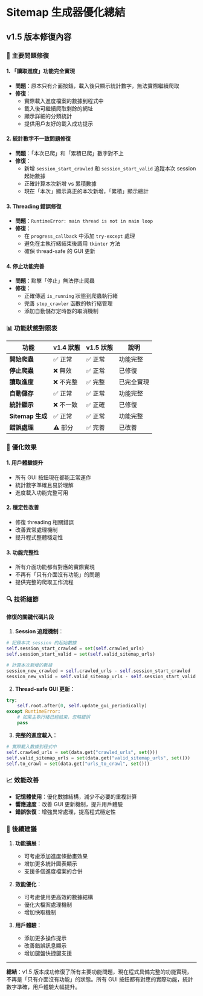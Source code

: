 # Sitemap 生成器優化總結

## v1.5 版本修復內容

### 🔧 **主要問題修復**

#### 1. **「讀取進度」功能完全實現**
- **問題**：原本只有介面按鈕，載入後只顯示統計數字，無法實際繼續爬取
- **修復**：
  - 實際載入進度檔案的數據到程式中
  - 載入後可繼續爬取剩餘的網址
  - 顯示詳細的分類統計
  - 提供用戶友好的載入成功提示

#### 2. **統計數字不一致問題修復**
- **問題**：「本次已爬」和「累積已爬」數字對不上
- **修復**：
  - 新增 `session_start_crawled` 和 `session_start_valid` 追蹤本次 session 起始數據
  - 正確計算本次新增 vs 累積數據
  - 現在「本次」顯示真正的本次新增，「累積」顯示總計

#### 3. **Threading 錯誤修復**
- **問題**：`RuntimeError: main thread is not in main loop`
- **修復**：
  - 在 `progress_callback` 中添加 `try-except` 處理
  - 避免在主執行緒結束後調用 `tkinter` 方法
  - 確保 thread-safe 的 GUI 更新

#### 4. **停止功能完善**
- **問題**：點擊「停止」無法停止爬蟲
- **修復**：
  - 正確傳遞 `is_running` 狀態到爬蟲執行緒
  - 完善 `stop_crawler` 函數的執行緒管理
  - 添加自動儲存定時器的取消機制

### 📊 **功能狀態對照表**

| 功能 | v1.4 狀態 | v1.5 狀態 | 說明 |
|------|-----------|-----------|------|
| **開始爬蟲** | ✅ 正常 | ✅ 正常 | 功能完整 |
| **停止爬蟲** | ❌ 無效 | ✅ 正常 | 已修復 |
| **讀取進度** | ❌ 不完整 | ✅ 完整 | 已完全實現 |
| **自動儲存** | ✅ 正常 | ✅ 正常 | 功能完整 |
| **統計顯示** | ❌ 不一致 | ✅ 正確 | 已修復 |
| **Sitemap 生成** | ✅ 正常 | ✅ 正常 | 功能完整 |
| **錯誤處理** | ⚠️ 部分 | ✅ 完善 | 已改善 |

### 🎯 **優化效果**

#### 1. **用戶體驗提升**
- 所有 GUI 按鈕現在都能正常運作
- 統計數字準確且易於理解
- 進度載入功能完整可用

#### 2. **穩定性改善**
- 修復 threading 相關錯誤
- 改善異常處理機制
- 提升程式整體穩定性

#### 3. **功能完整性**
- 所有介面功能都有對應的實際實現
- 不再有「只有介面沒有功能」的問題
- 提供完整的爬取工作流程

### 🔍 **技術細節**

#### 修復的關鍵代碼片段

1. **Session 追蹤機制**：
```python
# 記錄本次 session 的起始數據
self.session_start_crawled = set(self.crawled_urls)
self.session_start_valid = set(self.valid_sitemap_urls)

# 計算本次新增的數據
session_new_crawled = self.crawled_urls - self.session_start_crawled
session_new_valid = self.valid_sitemap_urls - self.session_start_valid
```

2. **Thread-safe GUI 更新**：
```python
try:
    self.root.after(0, self.update_gui_periodically)
except RuntimeError:
    # 如果主執行緒已經結束，忽略錯誤
    pass
```

3. **完整的進度載入**：
```python
# 實際載入數據到程式中
self.crawled_urls = set(data.get("crawled_urls", set()))
self.valid_sitemap_urls = set(data.get("valid_sitemap_urls", set()))
self.to_crawl = set(data.get("urls_to_crawl", set()))
```

### 📈 **效能改善**

- **記憶體使用**：優化數據結構，減少不必要的重複計算
- **響應速度**：改善 GUI 更新機制，提升用戶體驗
- **錯誤恢復**：增強異常處理，提高程式穩定性

### 🚀 **後續建議**

1. **功能擴展**：
   - 可考慮添加進度條動畫效果
   - 增加更多統計圖表顯示
   - 支援多個進度檔案的合併

2. **效能優化**：
   - 可考慮使用更高效的數據結構
   - 優化大檔案處理機制
   - 增加快取機制

3. **用戶體驗**：
   - 添加更多操作提示
   - 改善錯誤訊息顯示
   - 增加鍵盤快捷鍵支援

---

**總結**：v1.5 版本成功修復了所有主要功能問題，現在程式具備完整的功能實現，不再是「只有介面沒有功能」的狀態。所有 GUI 按鈕都有對應的實際功能，統計數字準確，用戶體驗大幅提升。